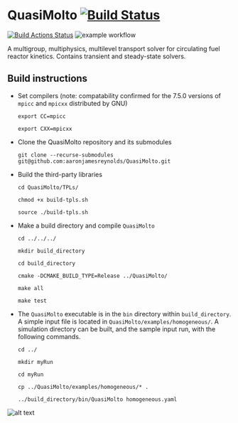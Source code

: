 # QuasiMolto [![Build Status](https://travis-ci.org/aaronjamesreynolds/QuasiMolto.svg?branch=master)](https://travis-ci.org/aaronjamesreynolds/QuasiMolto)
[![Build Actions Status](https://github.com/aaronjamesreynolds/QuasiMolto/workflows/c-cpp.yml/badge.svg)](https://github.com/aaronjamesreynolds/QuasiMolto/actions)
![example workflow](https://github.com/aaronjamesreynolds/QuasiMolto/workflows/c-cpp.yml/badge.svg)

A multigroup, multiphysics, multilevel transport solver for circulating fuel reactor kinetics. 
Contains transient and steady-state solvers. 

## Build instructions

  * Set compilers (note: compatability confirmed for the 7.5.0 versions of `mpicc` and `mpicxx` distributed by GNU) 

    ```export CC=mpicc```
    
    ```export CXX=mpicxx```

  * Clone the QuasiMolto repository and its submodules

    ```git clone --recurse-submodules git@github.com:aaronjamesreynolds/QuasiMolto.git```

  * Build the third-party libraries
  
    ```cd QuasiMolto/TPLs/```
	
    ```chmod +x build-tpls.sh```
    
    ```source ./build-tpls.sh```
   
  * Make a build directory and compile `QuasiMolto`
  
    ```cd ../../../```
    
    ```mkdir build_directory```
    
    ```cd build_directory```
    
    ```cmake -DCMAKE_BUILD_TYPE=Release ../QuasiMolto/```
    
    ```make all```
    
    ```make test```
    
  * The `QuasiMolto` executable is in the `bin` directory within `build_directory`. 
    A simple input file is located in `QuasiMolto/examples/homogeneous/`. 
    A simulation directory can be built, and the sample input run, with the following commands. 
    
    ```cd ../```
    
    ```mkdir myRun```
    
    ```cd myRun```
    
    ```cp ../QuasiMolto/examples/homogeneous/* .```
    
    ```../build_directory/bin/QuasiMolto homogeneous.yaml```

![alt text](https://vignette.wikia.nocookie.net/monstermovies/images/4/46/Quasimodo.png/revision/latest?cb=20140628171627 "Quasi Moto")
